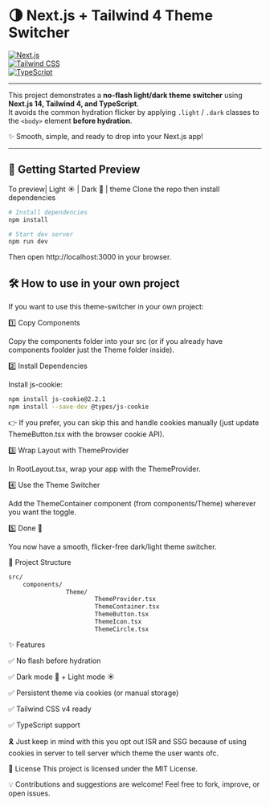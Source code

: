 # 🌗 Next.js + Tailwind 4 Theme Switcher

[![Next.js](https://img.shields.io/badge/Next.js-14-black?logo=next.js)](https://nextjs.org/)  
[![Tailwind CSS](https://img.shields.io/badge/TailwindCSS-4-blue?logo=tailwind-css)](https://tailwindcss.com/)  
[![TypeScript](https://img.shields.io/badge/TypeScript-5-blue?logo=typescript)](https://www.typescriptlang.org/)

---

This project demonstrates a **no-flash light/dark theme switcher** using **Next.js 14, Tailwind 4, and TypeScript**.  
It avoids the common hydration flicker by applying `.light` / `.dark` classes to the `<body>` element **before hydration**.

✨ Smooth, simple, and ready to drop into your Next.js app!

---

## 📸 Getting Started Preview



To preview| Light ☀️ | Dark 🌙 | theme
Clone the repo then install dependencies

```bash
# Install dependencies
npm install

# Start dev server
npm run dev
```

Then open http://localhost:3000 in your browser.

## 🛠 How to use in your own project

If you want to use this theme-switcher in your own project:

1️⃣ Copy Components

Copy the components folder into your src (or if you already have components foolder just the Theme folder inside).

2️⃣ Install Dependencies

Install js-cookie:

```bash
npm install js-cookie@2.2.1
npm install --save-dev @types/js-cookie
```

👉 If you prefer, you can skip this and handle cookies manually (just update ThemeButton.tsx with the browser cookie API).

3️⃣ Wrap Layout with ThemeProvider

In RootLayout.tsx, wrap your app with the ThemeProvider.

4️⃣ Use the Theme Switcher

Add the ThemeContainer component (from components/Theme) wherever you want the toggle.

5️⃣ Done 🎉

You now have a smooth, flicker-free dark/light theme switcher.

📂 Project Structure

```bash
src/
    components/
                Theme/
                        ThemeProvider.tsx
                        ThemeContainer.tsx
                        ThemeButton.tsx
                        ThemeIcon.tsx
                        ThemeCircle.tsx
```

✨ Features

✅ No flash before hydration

✅ Dark mode 🌙 + Light mode ☀️

✅ Persistent theme via cookies (or manual storage)

✅ Tailwind CSS v4 ready

✅ TypeScript support

🎗️ Just keep in mind with this you opt out ISR and SSG because of using cookies in server to tell server which theme the user wants ofc.

📜 License
This project is licensed under the MIT License.

💡 Contributions and suggestions are welcome! Feel free to fork, improve, or open issues.
